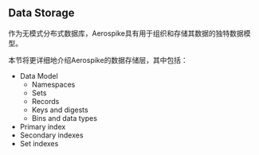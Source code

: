 ## Data Storage

作为无模式分布式数据库，Aerospike具有用于组织和存储其数据的独特数据模型。

本节将更详细地介绍Aerospike的数据存储层，其中包括：

 - Data Model
    - Namespaces
    - Sets
    - Records
    - Keys and digests
    - Bins and data types
 - Primary index
 - Secondary indexes
 - Set indexes